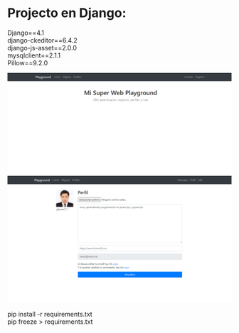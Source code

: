 # Projecto en Django:

Django==4.1\
django-ckeditor==6.4.2\
django-js-asset==2.0.0\
mysqlclient==2.1.1\
Pillow==9.2.0

![](/image.png "")
\
![](/image2.png "")

pip install -r requirements.txt\
pip freeze > requirements.txt